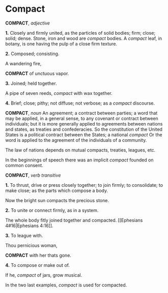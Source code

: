 # Compact

**COMPACT**, _adjective_

**1.** Closely and firmly united, as the particles of solid bodies; firm; close; solid; dense. Stone, iron and wood are _compact_ bodies. A _compact_ leaf, in botany, is one having the pulp of a close firm texture.

**2.** Composed; consisting.

A wandering fire,

**COMPACT** of unctuous vapor.

**3.** Joined; held together.

A pipe of seven reeds, _compact_ with wax together.

**4.** Brief; close; pithy; not diffuse; not verbose; as a _compact_ discourse.

**COMPACT**, _noun_ An agreement; a contract between parties; a word that may be applied, in a general sense, to any covenant or contract between individuals; but it is more generally applied to agreements between nations and states, as treaties and confederacies. So the constitution of the United States is a political contract between the States; a national _compact_ Or the word is applied to the agreement of the individuals of a community.

The law of nations depends on mutual compacts, treaties, leagues, etc.

In the beginnings of speech there was an implicit _compact_ founded on common consent.

**COMPACT**, _verb transitive_

**1.** To thrust, drive or press closely together; to join firmly; to consolidate; to make close; as the parts which compose a body.

Now the bright sun compacts the precious stone.

**2.** To unite or connect firmly, as in a system.

The whole body fitly joined together and compacted. [[Ephesians 4#16|Ephesians 4:16]].

**3.** To league with.

Thou pernicious woman,

**COMPACT** with her thats gone.

**4.** To compose or make out of.

If he, _compact_ of jars, grow musical.

In the two last examples, _compact_ is used for compacted.